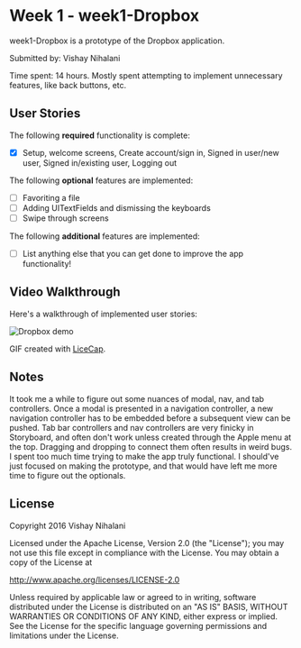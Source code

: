 # Week 1 - week1-Dropbox

week1-Dropbox is a prototype of the Dropbox application.

Submitted by: Vishay Nihalani

Time spent: 14 hours. Mostly spent attempting to implement unnecessary features, like back buttons, etc.

## User Stories

The following **required** functionality is complete:
* [x] Setup, welcome screens, Create account/sign in, Signed in user/new user, Signed in/existing user, Logging out

The following **optional** features are implemented:
* [ ] Favoriting a file
* [ ] Adding UITextFields and dismissing the keyboards
* [ ] Swipe through screens

The following **additional** features are implemented:

- [ ] List anything else that you can get done to improve the app functionality!

## Video Walkthrough

Here's a walkthrough of implemented user stories:

![Dropbox demo](demo-with-animations.gif)

GIF created with [LiceCap](http://www.cockos.com/licecap/).

## Notes

It took me a while to figure out some nuances of modal, nav, and tab controllers. Once a modal is presented in a navigation controller, a new navigation controller has to be embedded before a subsequent view can be pushed. Tab bar controllers and nav controllers are very finicky in Storyboard, and often don't work unless created through the Apple menu at the top. Dragging and dropping to connect them often results in weird bugs. I spent too much time trying to make the app truly functional. I should've just focused on making the prototype, and that would have left me more time to figure out the optionals.

## License

Copyright 2016 Vishay Nihalani

Licensed under the Apache License, Version 2.0 (the "License");
you may not use this file except in compliance with the License.
You may obtain a copy of the License at

http://www.apache.org/licenses/LICENSE-2.0

Unless required by applicable law or agreed to in writing, software
distributed under the License is distributed on an "AS IS" BASIS,
WITHOUT WARRANTIES OR CONDITIONS OF ANY KIND, either express or implied.
See the License for the specific language governing permissions and
limitations under the License.
